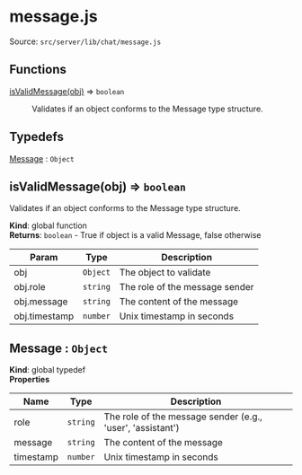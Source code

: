 # message.js

Source: `src/server/lib/chat/message.js`

## Functions

<dl>
<dt><a href="#isValidMessage">isValidMessage(obj)</a> ⇒ <code>boolean</code></dt>
<dd><p>Validates if an object conforms to the Message type structure.</p>
</dd>
</dl>

## Typedefs

<dl>
<dt><a href="#Message">Message</a> : <code>Object</code></dt>
<dd></dd>
</dl>

<a name="isValidMessage"></a>

## isValidMessage(obj) ⇒ <code>boolean</code>

Validates if an object conforms to the Message type structure.

**Kind**: global function  
**Returns**: <code>boolean</code> - True if object is a valid Message, false otherwise

| Param         | Type                | Description                    |
| ------------- | ------------------- | ------------------------------ |
| obj           | <code>Object</code> | The object to validate         |
| obj.role      | <code>string</code> | The role of the message sender |
| obj.message   | <code>string</code> | The content of the message     |
| obj.timestamp | <code>number</code> | Unix timestamp in seconds      |

<a name="Message"></a>

## Message : <code>Object</code>

**Kind**: global typedef  
**Properties**

| Name      | Type                | Description                                                |
| --------- | ------------------- | ---------------------------------------------------------- |
| role      | <code>string</code> | The role of the message sender (e.g., 'user', 'assistant') |
| message   | <code>string</code> | The content of the message                                 |
| timestamp | <code>number</code> | Unix timestamp in seconds                                  |
